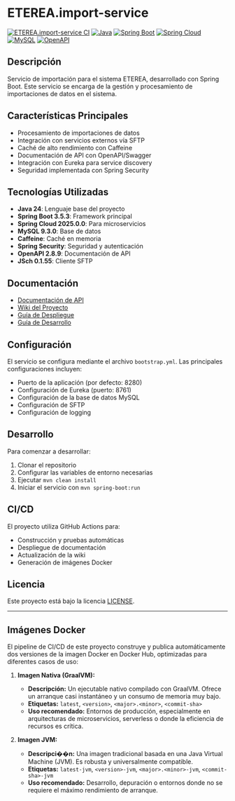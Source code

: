# ETEREA.import-service

[![ETEREA.import-service CI](https://github.com/ETEREA-services/ETEREA.import-service/actions/workflows/maven.yml/badge.svg?branch=main)](https://github.com/ETEREA-services/ETEREA.import-service/actions/workflows/maven.yml)
[![Java](https://img.shields.io/badge/Java-24-blue.svg)](https://www.java.com)
[![Spring Boot](https://img.shields.io/badge/Spring%20Boot-3.5.3-green.svg)](https://spring.io/projects/spring-boot)
[![Spring Cloud](https://img.shields.io/badge/Spring%20Cloud-2025.0.0-blue.svg)](https://spring.io/projects/spring-cloud)
[![MySQL](https://img.shields.io/badge/MySQL-9.3.0-blue.svg)](https://www.mysql.com)
[![OpenAPI](https://img.shields.io/badge/OpenAPI-2.8.9-green.svg)](https://www.openapis.org)

## Descripción

Servicio de importación para el sistema ETEREA, desarrollado con Spring Boot. Este servicio se encarga de la gestión y procesamiento de importaciones de datos en el sistema.

## Características Principales

- Procesamiento de importaciones de datos
- Integración con servicios externos vía SFTP
- Caché de alto rendimiento con Caffeine
- Documentación de API con OpenAPI/Swagger
- Integración con Eureka para service discovery
- Seguridad implementada con Spring Security

## Tecnologías Utilizadas

- **Java 24**: Lenguaje base del proyecto
- **Spring Boot 3.5.3**: Framework principal
- **Spring Cloud 2025.0.0**: Para microservicios
- **MySQL 9.3.0**: Base de datos
- **Caffeine**: Caché en memoria
- **Spring Security**: Seguridad y autenticación
- **OpenAPI 2.8.9**: Documentación de API
- **JSch 0.1.55**: Cliente SFTP

## Documentación

- [Documentación de API](https://eterea-services.github.io/ETEREA.import-service/)
- [Wiki del Proyecto](https://github.com/ETEREA-services/ETEREA.import-service/wiki)
- [Guía de Despliegue](https://eterea-services.github.io/ETEREA.import-service/deployment-guide.html)
- [Guía de Desarrollo](https://eterea-services.github.io/ETEREA.import-service/development-guide.html)

## Configuración

El servicio se configura mediante el archivo `bootstrap.yml`. Las principales configuraciones incluyen:

- Puerto de la aplicación (por defecto: 8280)
- Configuración de Eureka (puerto: 8761)
- Configuración de la base de datos MySQL
- Configuración de SFTP
- Configuración de logging

## Desarrollo

Para comenzar a desarrollar:

1. Clonar el repositorio
2. Configurar las variables de entorno necesarias
3. Ejecutar `mvn clean install`
4. Iniciar el servicio con `mvn spring-boot:run`

## CI/CD

El proyecto utiliza GitHub Actions para:
- Construcción y pruebas automáticas
- Despliegue de documentación
- Actualización de la wiki
- Generación de imágenes Docker

## Licencia

Este proyecto está bajo la licencia [LICENSE](LICENSE).

---

## Imágenes Docker

El pipeline de CI/CD de este proyecto construye y publica automáticamente dos versiones de la imagen Docker en Docker Hub, optimizadas para diferentes casos de uso:

1.  **Imagen Nativa (GraalVM):**
    - **Descripción:** Un ejecutable nativo compilado con GraalVM. Ofrece un arranque casi instantáneo y un consumo de memoria muy bajo.
    - **Etiquetas:** `latest`, `<version>`, `<major>.<minor>`, `<commit-sha>`
    - **Uso recomendado:** Entornos de producción, especialmente en arquitecturas de microservicios, serverless o donde la eficiencia de recursos es crítica.

2.  **Imagen JVM:**
    - **Descripci��n:** Una imagen tradicional basada en una Java Virtual Machine (JVM). Es robusta y universalmente compatible.
    - **Etiquetas:** `latest-jvm`, `<version>-jvm`, `<major>.<minor>-jvm`, `<commit-sha>-jvm`
    - **Uso recomendado:** Desarrollo, depuración o entornos donde no se requiere el máximo rendimiento de arranque.